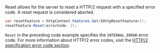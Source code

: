 ---
---
Reset allows for the server to reset a HTTP/2 request with a specified error code. A reset request is considered aborted.

```csharp
var resetFeature = httpContext.Features.Get<IHttpResetFeature>();
resetFeature.Reset(errorCode: 2);
```

`Reset` in the preceding code example specifies the `INTERNAL_ERROR` error code. For more information about HTTP/2 error codes, visit the [HTTP/2 specification error code section](https://tools.ietf.org/html/rfc7540#page-50).